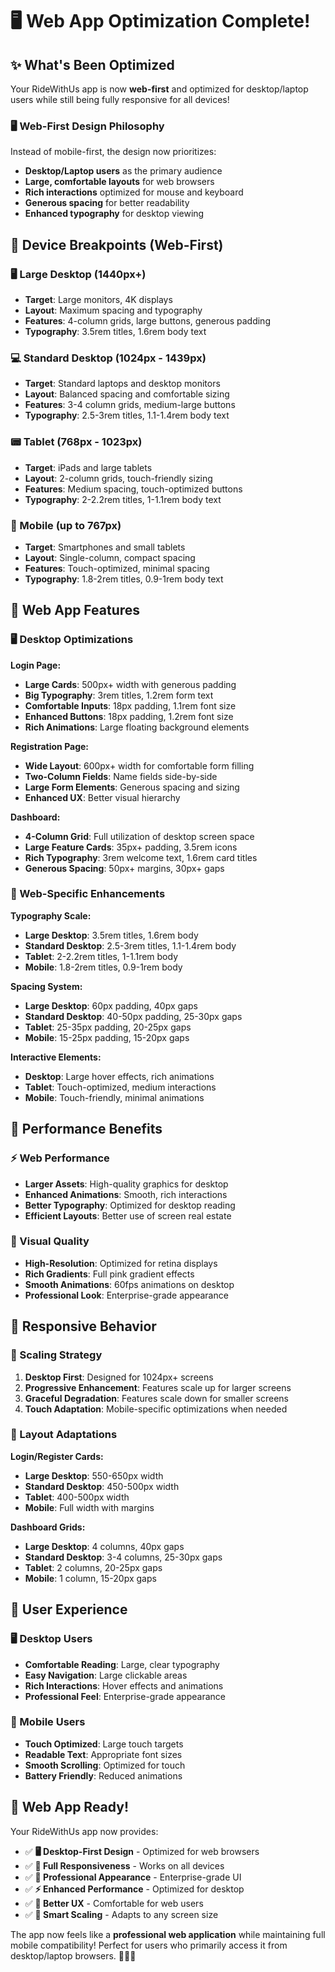 # 🖥️ Web App Optimization Complete!

## ✨ What's Been Optimized

Your RideWithUs app is now **web-first** and optimized for desktop/laptop users while still being fully responsive for all devices!

### **🖥️ Web-First Design Philosophy**

Instead of mobile-first, the design now prioritizes:
- **Desktop/Laptop users** as the primary audience
- **Large, comfortable layouts** for web browsers
- **Rich interactions** optimized for mouse and keyboard
- **Generous spacing** for better readability
- **Enhanced typography** for desktop viewing

## 🎯 Device Breakpoints (Web-First)

### **🖥️ Large Desktop (1440px+)**
- **Target**: Large monitors, 4K displays
- **Layout**: Maximum spacing and typography
- **Features**: 4-column grids, large buttons, generous padding
- **Typography**: 3.5rem titles, 1.6rem body text

### **💻 Standard Desktop (1024px - 1439px)**
- **Target**: Standard laptops and desktop monitors
- **Layout**: Balanced spacing and comfortable sizing
- **Features**: 3-4 column grids, medium-large buttons
- **Typography**: 2.5-3rem titles, 1.1-1.4rem body text

### **📟 Tablet (768px - 1023px)**
- **Target**: iPads and large tablets
- **Layout**: 2-column grids, touch-friendly sizing
- **Features**: Medium spacing, touch-optimized buttons
- **Typography**: 2-2.2rem titles, 1-1.1rem body text

### **📱 Mobile (up to 767px)**
- **Target**: Smartphones and small tablets
- **Layout**: Single-column, compact spacing
- **Features**: Touch-optimized, minimal spacing
- **Typography**: 1.8-2rem titles, 0.9-1rem body text

## 🎨 Web App Features

### **🖥️ Desktop Optimizations**

**Login Page:**
- **Large Cards**: 500px+ width with generous padding
- **Big Typography**: 3rem titles, 1.2rem form text
- **Comfortable Inputs**: 18px padding, 1.1rem font size
- **Enhanced Buttons**: 18px padding, 1.2rem font size
- **Rich Animations**: Large floating background elements

**Registration Page:**
- **Wide Layout**: 600px+ width for comfortable form filling
- **Two-Column Fields**: Name fields side-by-side
- **Large Form Elements**: Generous spacing and sizing
- **Enhanced UX**: Better visual hierarchy

**Dashboard:**
- **4-Column Grid**: Full utilization of desktop screen space
- **Large Feature Cards**: 35px+ padding, 3.5rem icons
- **Rich Typography**: 3rem welcome text, 1.6rem card titles
- **Generous Spacing**: 50px+ margins, 30px+ gaps

### **🎯 Web-Specific Enhancements**

**Typography Scale:**
- **Large Desktop**: 3.5rem titles, 1.6rem body
- **Standard Desktop**: 2.5-3rem titles, 1.1-1.4rem body
- **Tablet**: 2-2.2rem titles, 1-1.1rem body
- **Mobile**: 1.8-2rem titles, 0.9-1rem body

**Spacing System:**
- **Large Desktop**: 60px padding, 40px gaps
- **Standard Desktop**: 40-50px padding, 25-30px gaps
- **Tablet**: 25-35px padding, 20-25px gaps
- **Mobile**: 15-25px padding, 15-20px gaps

**Interactive Elements:**
- **Desktop**: Large hover effects, rich animations
- **Tablet**: Touch-optimized, medium interactions
- **Mobile**: Touch-friendly, minimal animations

## 🚀 Performance Benefits

### **⚡ Web Performance**
- **Larger Assets**: High-quality graphics for desktop
- **Enhanced Animations**: Smooth, rich interactions
- **Better Typography**: Optimized for desktop reading
- **Efficient Layouts**: Better use of screen real estate

### **🎨 Visual Quality**
- **High-Resolution**: Optimized for retina displays
- **Rich Gradients**: Full pink gradient effects
- **Smooth Animations**: 60fps animations on desktop
- **Professional Look**: Enterprise-grade appearance

## 📱 Responsive Behavior

### **🔄 Scaling Strategy**
1. **Desktop First**: Designed for 1024px+ screens
2. **Progressive Enhancement**: Features scale up for larger screens
3. **Graceful Degradation**: Features scale down for smaller screens
4. **Touch Adaptation**: Mobile-specific optimizations when needed

### **📐 Layout Adaptations**

**Login/Register Cards:**
- **Large Desktop**: 550-650px width
- **Standard Desktop**: 450-500px width
- **Tablet**: 400-500px width
- **Mobile**: Full width with margins

**Dashboard Grids:**
- **Large Desktop**: 4 columns, 40px gaps
- **Standard Desktop**: 3-4 columns, 25-30px gaps
- **Tablet**: 2 columns, 20-25px gaps
- **Mobile**: 1 column, 15-20px gaps

## 🎯 User Experience

### **🖥️ Desktop Users**
- **Comfortable Reading**: Large, clear typography
- **Easy Navigation**: Large clickable areas
- **Rich Interactions**: Hover effects and animations
- **Professional Feel**: Enterprise-grade appearance

### **📱 Mobile Users**
- **Touch Optimized**: Large touch targets
- **Readable Text**: Appropriate font sizes
- **Smooth Scrolling**: Optimized for touch
- **Battery Friendly**: Reduced animations

## 🎉 Web App Ready!

Your RideWithUs app now provides:

- ✅ **🖥️ Desktop-First Design** - Optimized for web browsers
- ✅ **📱 Full Responsiveness** - Works on all devices
- ✅ **🎨 Professional Appearance** - Enterprise-grade UI
- ✅ **⚡ Enhanced Performance** - Optimized for desktop
- ✅ **🎯 Better UX** - Comfortable for web users
- ✅ **📐 Smart Scaling** - Adapts to any screen size

The app now feels like a **professional web application** while maintaining full mobile compatibility! Perfect for users who primarily access it from desktop/laptop browsers. 🚗💨✨

